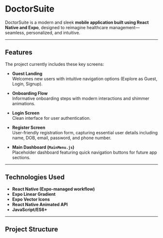 #  DoctorSuite

DoctorSuite is a modern and sleek **mobile application built using React Native and Expo**, designed to reimagine healthcare management—seamless, personalized, and intuitive.

---

##  Features

The project currently includes these key screens:

- **Guest Landing**  
  Welcomes new users with intuitive navigation options (Explore as Guest, Login, Signup).

- **Onboarding Flow**  
  Informative onboarding steps with modern interactions and shimmer animations.

- **Login Screen**  
  Clean interface for user authentication.

- **Register Screen**  
  User-friendly registration form, capturing essential user details including name, DOB, email, password, and phone number.

- **Main Dashboard (`MainMenu.js`)**  
  Placeholder dashboard featuring quick navigation buttons for future app sections.

---

##  Technologies Used

- **React Native (Expo-managed workflow)**
- **Expo Linear Gradient**
- **Expo Vector Icons**
- **React Native Animated API**
- **JavaScript/ES6+**

---

##  Project Structure

